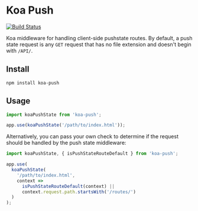 # Koa Push

[![Build Status](https://travis-ci.com/jmeyers91/koa-push.svg?branch=master)](https://travis-ci.com/jmeyers91/koa-push)

Koa middleware for handling client-side pushstate routes. By default, a push state request is any `GET` request that has no file extension and doesn't begin with `/API/`.

## Install

```
npm install koa-push
```

## Usage

```ts
import koaPushState from 'koa-push';

app.use(koaPushState('/path/to/index.html'));
```

Alternatively, you can pass your own check to determine if the request should be handled by the push state middleware:

```ts
import koaPushState, { isPushStateRouteDefault } from 'koa-push';

app.use(
  koaPushState(
    '/path/to/index.html',
    context =>
      isPushStateRouteDefault(context) ||
      context.request.path.startsWith('/routes/')
  )
);
```
